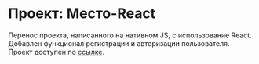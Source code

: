 # Проект: Место-React

Перенос проекта, написанного на нативном JS, с использование React.
Добавлен функционал регистрации и авторизации пользователя.
Проект доступен по [ссылке](http://MickKrishtopa.github.io/mesto-react-auth).
